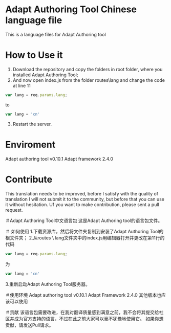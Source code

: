# Adapt Authoring Tool Chinese language file
This is a language files for Adapt Authoring tool

# How to Use it
1. Download the repository and copy the folders in root folder, where you installed Adapt Authoring Tool;
2. And now open index.js from the folder routes\lang and change the code at line 11 
```javascript
var lang = req.params.lang;
```
to
```javascript
var lang = 'cn'
```

3. Restart the server. 

# Enviroment
Adapt authoring tool v0.10.1
Adapt framework 2.4.0

# Contribute
This translation needs to be improved, before I satisfy with the quality of translation I will not submit it to the community, but before that you can use it without hesitation.
Uf you want to make contribution, please sent a pull request.

＃Adapt Authoring Tool中文语言包
这是Adapt Authoring tool的语言包文件。

＃ 如何使用
1.下载资源库，然后将文件夹复制到安装了Adapt Authoring Tool的根文件夹；
2.从routes \ lang文件夹中的index.js用编辑器打开并更改在第11行的代码
```javascript
var lang = req.params.lang;
```
为
```javascript
var lang = 'cn'
```

3.重新启动Adapt Authoring Tool服务器。

＃使用环境
Adapt authoring tool v0.10.1
Adapt Framework 2.4.0
其他版本也应该可以使用

＃贡献
该语言包需要改进，在我对翻译质量感到满意之前，我不会将其提交给社区并成为官方支持的语言，不过在此之前大家可以毫不犹豫地使用它。
如果你想贡献，请发送Pull请求。
